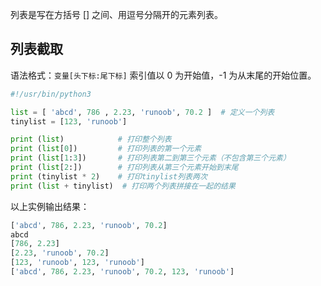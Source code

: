 
列表是写在方括号 [] 之间、用逗号分隔开的元素列表。

## 列表截取
语法格式：```变量[头下标:尾下标]```
索引值以 0 为开始值，-1 为从末尾的开始位置。

```python
#!/usr/bin/python3

list = [ 'abcd', 786 , 2.23, 'runoob', 70.2 ]  # 定义一个列表
tinylist = [123, 'runoob']

print (list)            # 打印整个列表
print (list[0])         # 打印列表的第一个元素
print (list[1:3])       # 打印列表第二到第三个元素（不包含第三个元素）
print (list[2:])        # 打印列表从第三个元素开始到末尾
print (tinylist * 2)    # 打印tinylist列表两次
print (list + tinylist)  # 打印两个列表拼接在一起的结果
```

以上实例输出结果：
```python
['abcd', 786, 2.23, 'runoob', 70.2]
abcd
[786, 2.23]
[2.23, 'runoob', 70.2]
[123, 'runoob', 123, 'runoob']
['abcd', 786, 2.23, 'runoob', 70.2, 123, 'runoob']
```